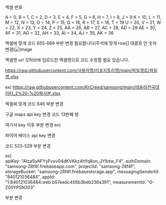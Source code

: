 엑셀 번호 

A = 0, B = 1, C = 2, D = 3, E = 4, F = 5, G = 6, H = 7, I = 8, J = 9
K = 10, L = 11, M = 12, N = 13, O = 14, P = 15, Q = 16, R = 17, S = 18, T = 19
U = 20, V = 21, W = 22, X = 23, Y = 24, Z = 25, AA = 26, AB = 27, AC = 28, AD = 29
AE = 30, AF = 31, AG = 32, AH = 33, AI = 34, AJ = 35, AK = 36

엑셀에 맞게 코드 655-669 부분 변경 필요합니다(주석에 맞게 row[] 대괄호 안 숫자 변경)![image](https://github.com/user-attachments/assets/87d481a9-00e4-4ec8-afbf-8f32d12588c4)




엑셀명 url 
깃허브에 업로드한 엑셀명으로 코드 수정할 필요 있습니다.

https://raw.githubusercontent.com/사용자명/리포지토리명/main/파일경로/파일명.xlsx

ex) https://raw.githubusercontent.com/KrCreed/samsong/main/테슬라전국데이터_2%20-%20복사본.xlsx

엑셀에 맞게 코드 646 부분 변경

구글 maps api key 변경
코드 13번째 행

<script src="https://maps.googleapis.com/maps/api/js?key=AIzaSyD8UBtKnkeivt08HnA9nRuqQZ6QIYTVSZ0" async defer></script>

여기서 key 이후 부분 변경 ex) <script src="https://maps.googleapis.com/maps/api/js?key=@@@@@@@@@@@@@@@" async defer></script>

파이어 베이스 api key 변경

코드 523-529 부분 변경

ex)   
      apiKey: "AIzaSyAFYyFvuv04dKVKkz4hYq8on_JYlbtw_F4",
      authDomain: "samsong-28f4f.firebaseapp.com",
      projectId: "samsong-28f4f",
      storageBucket: "samsong-28f4f.firebasestorage.app",
      messagingSenderId: "840121036484",
      appId: "1:840121036484:web:b57eedc456b3beb236a391",
      measurementId: "G-Z00YP5N303"
      
부분 변경



